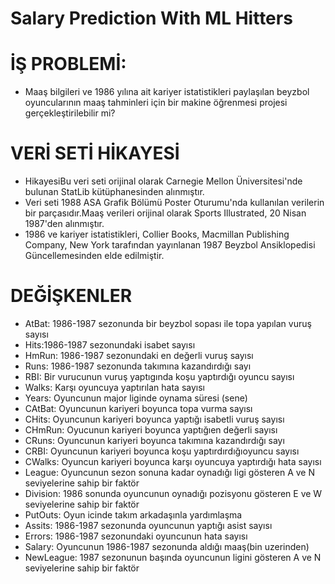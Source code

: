 # Salary Prediction With ML Hitters

# İŞ PROBLEMİ:

* Maaş bilgileri ve 1986 yılına ait kariyer istatistikleri paylaşılan beyzbol oyuncularının maaş tahminleri için bir makine öğrenmesi projesi gerçekleştirilebilir mi?

# VERİ SETİ HİKAYESİ

* HikayesiBu veri seti orijinal olarak Carnegie Mellon Üniversitesi'nde bulunan StatLib kütüphanesinden alınmıştır.
* Veri seti 1988 ASA Grafik Bölümü Poster Oturumu'nda kullanılan verilerin bir parçasıdır.Maaş verileri orijinal olarak Sports Illustrated, 20 Nisan 1987'den alınmıştır.
* 1986 ve kariyer istatistikleri, Collier Books, Macmillan Publishing Company, New York tarafından yayınlanan 1987 Beyzbol Ansiklopedisi Güncellemesinden elde edilmiştir.

# DEĞİŞKENLER

* AtBat: 1986-1987 sezonunda bir beyzbol sopası ile topa yapılan vuruş sayısı
* Hits:1986-1987 sezonundaki isabet sayısı 
* HmRun: 1986-1987 sezonundaki en değerli vuruş sayısı
* Runs: 1986-1987 sezonunda takımına kazandırdığı sayı
* RBI: Bir vurucunun vuruş yaptıgında koşu yaptırdığı oyuncu sayısı
* Walks: Karşı oyuncuya yaptırılan hata sayısı 
* Years: Oyuncunun major liginde oynama süresi (sene) 
* CAtBat: Oyuncunun kariyeri boyunca topa vurma sayısı
* CHits: Oyuncunun kariyeri boyunca yaptığı isabetli vuruş sayısı
* CHmRun: Oyucunun kariyeri boyunca yaptığıen değerli sayısı
* CRuns: Oyuncunun kariyeri boyunca takımına kazandırdığı sayı
* CRBI: Oyuncunun kariyeri boyunca koşu yaptırdırdığıoyuncu sayısı
* CWalks: Oyuncun kariyeri boyunca karşı oyuncuya yaptırdığı hata sayısı
* League: Oyuncunun sezon sonuna kadar oynadığı ligi gösteren A ve N seviyelerine sahip bir faktör
* Division: 1986 sonunda oyuncunun oynadığı pozisyonu gösteren E ve W seviyelerine sahip bir faktör
* PutOuts: Oyun icinde takım arkadaşınla yardımlaşma
* Assits: 1986-1987 sezonunda oyuncunun yaptığı asist sayısı
* Errors: 1986-1987 sezonundaki oyuncunun hata sayısı 
* Salary: Oyuncunun 1986-1987 sezonunda aldığı maaş(bin uzerinden)
* NewLeague: 1987 sezonunun başında oyuncunun ligini gösteren A ve N seviyelerine sahip bir faktör
